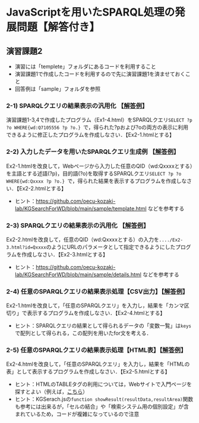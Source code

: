 # JavaScriptを用いたSPARQL処理の発展問題【解答付き】
## 演習課題2 
- 演習には「templete」フォルダにあるコードを利用すること 
- 演習課題1で作成したコードを利用するので先に演習課題1を済ませておくこと 
- 回答例は「sample」フォルダを参照 
### 2-1) SPARQLクエリの結果表示の汎用化 【[解答例](https://oecu-kozaki-lab.github.io/JS-SPARQL-Exercise/Ex2-1.html)】
演習課題1-3,4で作成したプログラム（Ex1-4.html）をSPARQLクエリ`SELECT ?p ?o WHERE{wd:Q7105556 ?p ?o.} `で，得られた?pおよび?oの両方の表示に利用できるように修正したプログラムを作成しなさい．【Ex2-1.htmlとする】
  
### 2-2) 入力したデータを用いたSPARQLクエリ生成例 【[解答例](https://oecu-kozaki-lab.github.io/JS-SPARQL-Exercise/Ex2-2.html)】
Ex2-1.htmlを改良して，Webページから入力した任意のQID（wd:Qxxxxとする）を主語とする述語(?p)，目的語(?o)を取得するSPARQLクエリ`SELECT ?p ?o WHERE{wd:Qxxxx ?p ?o.} `で，得られた結果を表示するプログラムを作成しなさい．【Ex2-2.htmlとする】
- ヒント：https://github.com/oecu-kozaki-lab/KGSearchForWD/blob/main/sample/template.html などを参考する

### 2-3) SPARQLクエリの結果表示の汎用化 【[解答例](https://oecu-kozaki-lab.github.io/JS-SPARQL-Exercise/Ex2-3.html)】
Ex2-2.htmlを改良して，任意のQID（wd:Qxxxxとする）の入力を`..../Ex2-3.html?id=Qxxxx`のようにURLのパラメータとして指定できるようにしたプログラムを作成しなさい．【Ex2-3.htmlとする】
- ヒント：https://github.com/oecu-kozaki-lab/KGSearchForWD/blob/main/sample/details.html などを参考する

### 2-4) 任意のSPARQLクエリの結果表示処理【CSV出力】【[解答例](https://oecu-kozaki-lab.github.io/JS-SPARQL-Exercise/Ex2-4.html)】
Ex2-1.htmlを改良して，「任意のSPARQLクエリ」を入力し，結果を「カンマ区切り」で表示するプログラムを作成しなさい．【Ex2-4.htmlとする】
- ヒント：SPARQLクエリの結果として得られるデータの「変数一覧」は`keys`で配列として得られる，この配列を用いたfor文を考える．

### 2-5) 任意のSPARQLクエリの結果表示処理【HTML表】【[解答例](https://oecu-kozaki-lab.github.io/JS-SPARQL-Exercise/Ex2-5.html)】
Ex2-4.htmlを改良して，「任意のSPARQLクエリ」を入力し，結果を「HTMLの表」として表示するプログラムを作成しなさい．【Ex2-5.htmlとする】
- ヒント：HTMLのTABLEタグの利用については，Webサイトで入門ページを探すとよい（例えば，[こちら](https://webst8.com/blog/html-table/)）
- ヒント：KGSerach.jsの`function showResult(resultData,resultArea)`関数も参考には出来るが，「セルの結合」や「検索システム用の個別設定」が含まれているため，コードが複雑になっているので注意
  
